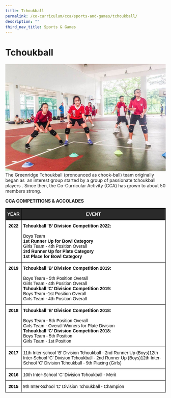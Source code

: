 ```yaml
---
title: Tchoukball
permalink: /co-curriculum/cca/sports-and-games/tchoukball/
description: ""
third_nav_title: Sports & Games
---
```

# **Tchoukball**

![](/images/2a.jpg)
The Greenridge Tchoukball (pronounced as chook-ball) team originally began as&nbsp; an interest group started by a group of passionate tchoukball players . Since then, the Co-Curricular Activity (CCA) has grown to about 50 members strong.  

  

**CCA COMPETITIONS &amp; ACCOLADES**



<table style="border-collapse:collapse;border-spacing:0" class="tg"><thead><tr><th style="background-color:#2A2A2A;border-color:#000000;border-style:solid;border-width:1px;color:#FFF;font-family:Arial, sans-serif;font-size:14px;font-weight:bold;overflow:hidden;padding:10px 5px;text-align:center;vertical-align:top;word-break:normal">YEAR</th><th style="background-color:#2A2A2A;border-color:#000000;border-style:solid;border-width:1px;color:#FFF;font-family:Arial, sans-serif;font-size:14px;font-weight:bold;overflow:hidden;padding:10px 5px;text-align:center;vertical-align:top;word-break:normal">EVENT</th></tr></thead><tbody><tr><td style="background-color:#FFF;border-color:black;border-style:solid;border-width:1px;color:#396;font-family:Arial, sans-serif;font-size:14px;font-weight:bold;overflow:hidden;padding:10px 5px;text-align:center;vertical-align:top;word-break:normal"><span style="font-weight:700;color:#000;background-color:transparent">2022</span></td><td style="background-color:#FFF;border-color:black;border-style:solid;border-width:1px;color:#000000;font-family:Arial, sans-serif;font-size:14px;font-weight:bold;overflow:hidden;padding:10px 5px;text-align:left;vertical-align:top;word-break:normal"><span style="font-weight:700;background-color:transparent">Tchoukball 'B' Division Competition 2022:</span><br><br><span style="font-weight:400;background-color:transparent">Boys Team </span><br><span style="background-color:transparent">1st Runner Up for Bowl Category</span><br><span style="font-weight:400;background-color:transparent">Girls Team - 4th Position Overall</span><br><span style="background-color:transparent">3rd Runner Up for Plate Category</span><br><span style="background-color:transparent">1st Place for Bowl Category</span></td></tr><tr><td style="background-color:#FFF;border-color:black;border-style:solid;border-width:1px;color:#396;font-family:Arial, sans-serif;font-size:14px;font-weight:bold;overflow:hidden;padding:10px 5px;text-align:center;vertical-align:top;word-break:normal"><span style="font-weight:700;color:#000;background-color:transparent">2019</span></td><td style="background-color:#FFF;border-color:black;border-style:solid;border-width:1px;color:#000000;font-family:Arial, sans-serif;font-size:14px;font-weight:bold;overflow:hidden;padding:10px 5px;text-align:left;vertical-align:top;word-break:normal"><span style="font-weight:700;background-color:transparent">Tchoukball 'B' Division Competition 2019:</span><br><br><span style="font-weight:400;background-color:transparent">Boys Team - 5th Position Overall</span><br><span style="font-weight:400;background-color:transparent">Girls Team - 4th Position Overall</span><br><span style="font-weight:700;background-color:transparent">Tchoukball 'C' Division Competition 2019:</span><br><span style="font-weight:400;background-color:transparent">Boys Team -1st Position Overall</span><br><span style="font-weight:400;background-color:transparent">Girls Team - 4th Position Overall</span></td></tr><tr><td style="background-color:#FFF;border-color:black;border-style:solid;border-width:1px;color:#396;font-family:Arial, sans-serif;font-size:14px;font-weight:bold;overflow:hidden;padding:10px 5px;text-align:center;vertical-align:top;word-break:normal"><span style="font-weight:700;color:#000;background-color:transparent">2018</span></td><td style="background-color:#FFF;border-color:black;border-style:solid;border-width:1px;color:#000000;font-family:Arial, sans-serif;font-size:14px;font-weight:bold;overflow:hidden;padding:10px 5px;text-align:left;vertical-align:top;word-break:normal"><span style="font-weight:700;background-color:transparent">Tchoukball 'B' Division Competition 2018:</span><br><br><span style="font-weight:400;background-color:transparent">Boys Team - 5th Position Overall</span><br><span style="font-weight:400;background-color:transparent">Girls Team - Overall Winners for Plate Division</span><br><span style="font-weight:700;background-color:transparent">Tchoukball 'C' Division Competition 2018:</span><br><span style="font-weight:400;background-color:transparent">Boys Team - 5th Position</span><br><span style="font-weight:400;background-color:transparent">Girls Team - 1st Position</span></td></tr><tr><td style="background-color:#FFF;border-color:black;border-style:solid;border-width:1px;color:#396;font-family:Arial, sans-serif;font-size:14px;font-weight:bold;overflow:hidden;padding:10px 5px;text-align:center;vertical-align:top;word-break:normal"><span style="font-weight:700;color:#000;background-color:transparent">2017</span></td><td style="background-color:#FFF;border-color:black;border-style:solid;border-width:1px;color:#396;font-family:Arial, sans-serif;font-size:14px;overflow:hidden;padding:10px 5px;text-align:left;vertical-align:top;word-break:normal"><span style="color:#000;background-color:transparent">11th Inter-school ‘B’ Division Tchoukball - 2nd Runner Up (Boys)12th Inter-School ‘C’ Division Tchoukball - 2nd Runner Up (Boys)12th Inter-School ‘C’ Division Tchoukball - 9th Placing (Girls)</span></td></tr><tr><td style="background-color:#FFF;border-color:black;border-style:solid;border-width:1px;color:#396;font-family:Arial, sans-serif;font-size:14px;font-weight:bold;overflow:hidden;padding:10px 5px;text-align:center;vertical-align:top;word-break:normal"><span style="font-weight:700;color:#000;background-color:transparent">2016</span></td><td style="background-color:#FFF;border-color:black;border-style:solid;border-width:1px;color:#396;font-family:Arial, sans-serif;font-size:14px;overflow:hidden;padding:10px 5px;text-align:left;vertical-align:top;word-break:normal"><span style="color:#000;background-color:transparent">10th Inter-School ‘C’ Division Tchoukball - Merit</span></td></tr><tr><td style="background-color:#FFF;border-color:black;border-style:solid;border-width:1px;color:#396;font-family:Arial, sans-serif;font-size:14px;font-weight:bold;overflow:hidden;padding:10px 5px;text-align:center;vertical-align:top;word-break:normal"><span style="font-weight:700;color:#000;background-color:transparent">2015</span></td><td style="background-color:#FFF;border-color:black;border-style:solid;border-width:1px;color:#396;font-family:Arial, sans-serif;font-size:14px;overflow:hidden;padding:10px 5px;text-align:left;vertical-align:top;word-break:normal"><span style="color:#000;background-color:transparent">9th Inter-School ‘C’ Division Tchoukball - Champion</span></td></tr></tbody></table>